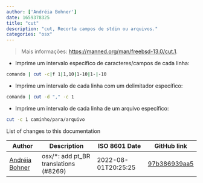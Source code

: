 ```yaml
---
author: ['Andréia Bohner']
date: 1659378325
title: "cut"
description: "cut, Recorta campos de stdin ou arquivos."
categories: "osx"
---
```

> Mais informações: <https://manned.org/man/freebsd-13.0/cut.1>.

- Imprime um intervalo específico de caracteres/campos de cada linha:

```bash
comando | cut -c|f 1|1,10|1-10|1-|-10
```

- Imprime um intervalo de cada linha com um delimitador específico:

```bash
comando | cut -d "," -c 1
```

- Imprime um intervalo de cada linha de um arquivo específico:

```bash
cut -c 1 caminho/para/arquivo
```
List of changes to this documentation


Author | Description | ISO 8601 Date | GitHub link
------|-----|-----|-----
[Andréia Bohner](mailto:andreiabohner@gmail.com) | osx/*: add pt_BR translations (#8269) | 2022-08-01T20:25:25 | [97b386939aa5](https://github.com/tldr-pages/tldr/commit/97b386939aa505be651794a55d3bea20b4f14ab2)


